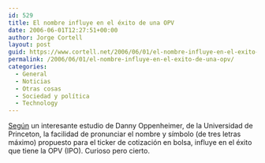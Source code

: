 ```yaml
---
id: 529
title: El nombre influye en el éxito de una OPV
date: 2006-06-01T12:27:51+00:00
author: Jorge Cortell
layout: post
guid: https://www.cortell.net/2006/06/01/el-nombre-influye-en-el-exito-de-una-opv/
permalink: /2006/06/01/el-nombre-influye-en-el-exito-de-una-opv/
categories:
  - General
  - Noticias
  - Otras cosas
  - Sociedad y polí­tica
  - Technology
---
```

<a target="_blank" title="Name IPO study" href="https://www.redherring.com/Article.aspx?a=17041&hed=IPO%20Success%20Is%20in%20the%20Name">Según</a> un interesante estudio de Danny Oppenheimer, de la Universidad de Princeton, la facilidad de pronunciar el nombre y sí­mbolo (de tres letras máximo) propuesto para el ticker de cotización en bolsa, influye en el éxito que tiene la OPV (IPO). Curioso pero cierto.